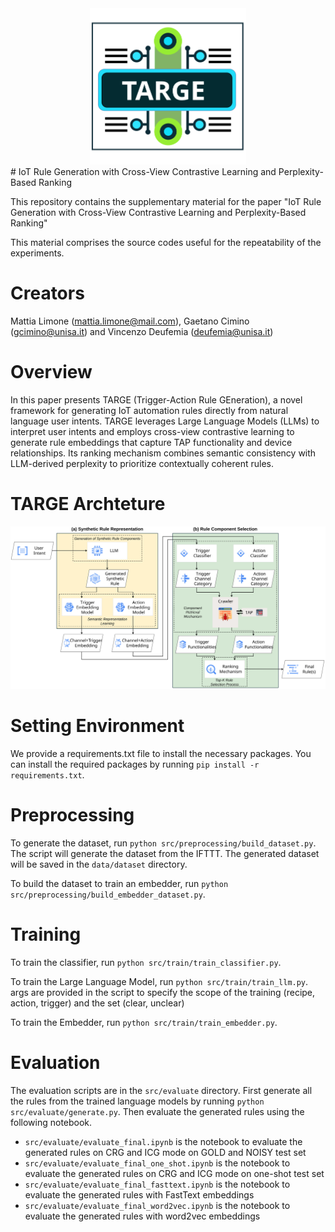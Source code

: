 <div align="center">
    <img src="./docs/rule_example.svg" alt="TARGE LOGO" width="250" height="250" style="margin: 0 auto">
</div>
# IoT Rule Generation with Cross-View Contrastive Learning and Perplexity-Based Ranking

This repository contains the supplementary material for the paper "IoT Rule Generation with Cross-View Contrastive Learning and Perplexity-Based Ranking"

This material comprises the source codes useful for the repeatability of the experiments.
# Creators
Mattia Limone (mattia.limone@mail.com), Gaetano Cimino (gcimino@unisa.it) and Vincenzo Deufemia (deufemia@unisa.it)

# Overview
In this paper presents TARGE (Trigger-Action Rule GEneration), a novel framework for generating IoT automation rules 
directly from natural language user intents. TARGE leverages Large Language Models (LLMs) to interpret user intents and employs cross-view contrastive learning to generate rule embeddings that capture TAP functionality and device relationships. Its ranking mechanism combines semantic consistency with LLM-derived perplexity to prioritize contextually coherent rules.

# TARGE Archteture
<div align="center">
    <img src="./docs/schema_gen_1.svg" alt="TARGE Architecutre"   style="margin: 0 auto">
</div>

# Setting Environment
We provide  a requirements.txt file to install the necessary packages. You can install the required packages by running `pip install -r requirements.txt`.

# Preprocessing
To generate the dataset, run `python src/preprocessing/build_dataset.py`.
The script will generate the dataset from the IFTTT.
The generated dataset will be saved in the `data/dataset` directory.

To build the dataset to train an embedder, run `python src/preprocessing/build_embedder_dataset.py`.

# Training
To train the classifier, run `python src/train/train_classifier.py`.

To train the Large Language Model, run `python src/train/train_llm.py`. args are provided in the script to specify the scope of the training (recipe, action, trigger) and the set (clear, unclear)

To train the Embedder, run `python src/train/train_embedder.py`.

# Evaluation
The evaluation scripts are in the `src/evaluate` directory. 
First generate all the rules from the trained language models by running `python src/evaluate/generate.py`. 
Then evaluate the generated rules using the following notebook.

- `src/evaluate/evaluate_final.ipynb` is the notebook to evaluate the generated rules on CRG and ICG mode on GOLD and NOISY test set
- `src/evaluate/evaluate_final_one_shot.ipynb` is the notebook to evaluate the generated rules on CRG and ICG mode  on one-shot test set
- `src/evaluate/evaluate_final_fasttext.ipynb` is the notebook to evaluate the generated rules with FastText embeddings
- `src/evaluate/evaluate_final_word2vec.ipynb` is the notebook to evaluate the generated rules with word2vec embeddings

